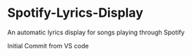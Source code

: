 # Spotify-Lyrics-Display
An automatic lyrics display for songs playing through Spotify

Initial Commit from VS code
